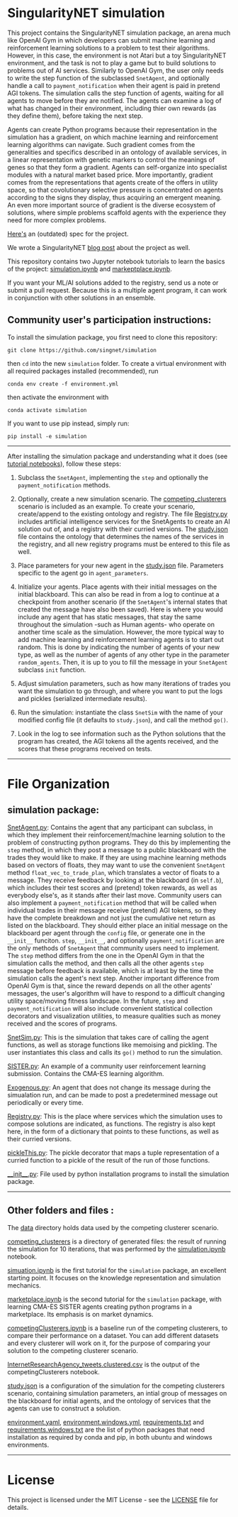 # SingularityNET simulation


This project contains the SingularityNET simulation package, an arena much like OpenAI Gym in which developers can submit machine learning and reinforcement learning solutions to a problem to test their algorithms.
However, in this case, the environment is not Atari but a toy SingularityNET environment, and the task is not to play a game but to build solutions to problems out of AI services.
Similarly to OpenAI Gym, the user only needs to write the step function of the subclassed `SnetAgent`, and optionally handle a call to `payment_notification` when their agent is paid in pretend AGI tokens.
The simulation calls the step function of agents, waiting for all agents to move before they are notified.
The agents can examine a log of what has changed in their environment, including thier own rewards (as they define them), before taking the next step.

Agents can create Python programs because their representation in the simulation has a gradient, on which machine learning and reinforcement learning algorithms can navigate.
Such gradient comes from the generalities and specifics described in an ontology of available services, in a linear representation with genetic markers to control the meanings of genes so that they form a gradient.
Agents can self-organize into specialist modules with a natural market based price.
More importantly, gradient comes from the representations that agents create of the offers in utility space, so that covolutionary selective pressure is concentrated on agents according to the signs they display, thus acquiring an emergent meaning.
An even more important source of gradient is the diverse ecosystem of solutions, where simple problems scaffold agents with the experience they need for more complex problems.

[Here's](https://docs.google.com/document/d/1ZLcE4ekemPnplHUiE1Q4sHxlFZO3MQAdkWFEUUPcN3I/edit?usp=sharing) an (outdated) spec for the project.

We wrote a SingularityNET [blog post](https://blog.singularitynet.io/singularitynets-first-simulation-is-open-to-the-community-37445cb81bc4) about the project as well.

This repository contains two Jupyter notebook tutorials to learn the basics of the project: [simulation.ipynb](simulation.ipynb) and [markeptplace.ipynb](marketplace.ipynb).

If you want your ML/AI solutions added to the registry, send us a note or submit a pull request.
Because this is a multiple agent program, it can work in conjunction with other solutions in an ensemble.       

## Community user's participation instructions:

To install the simulation package, you first need to clone this repository:
```
git clone https://github.com/singnet/simulation
```
then `cd` into the new `simulation` folder.
To create a virtual environment with all required packages installed (recommended),
run 
```
conda env create -f environment.yml
```
then activate the environment with
```
conda activate simulation
```
If you want to use pip instead, simply run:
```
pip install -e simulation
```

***********
After installing the simulation package and understanding what it does (see [tutorial notebooks](simulation.ipynb)), follow these steps:

1. Subclass the `SnetAgent`, implementing the `step` and optionally the `payment_notification` methods. 

2. Optionally, create a new simulation scenario.
The [competing_clusterers](competing_clusterers.json) scenario is included as an example.
To create your scenario, create/append to the existing ontology and registry.
The file [Registry.py](simulation/Registry.py) includes artificial intelligence services for the SnetAgents to create an AI solution out of, and a registry with their curried versions.
The [study.json](study.json) file contains the ontology that determines the names of the services in the registry, and all new registry programs must be entered to this file as well.

3.  Place parameters for your new agent in the [study.json](simulation/study.json) file.
Parameters specific to the agent go in `agent_parameters`.

4.  Initialize your agents.
Place agents with their initial messages on the initial blackboard.
This can also be read in from a log to continue at a checkpoint from another scenario (if the `SnetAgent`'s internal states that created the message have also been saved).
Here is where you would include any agent that has static messages, that stay the same throughout the simulation -such as Human agents- who operate on another time scale as the simulation.
However, the more typical way to add machine learning and reinforcement learning agents is to start out random.
This is done by indicating the number of agents of your new type, as well as the number of agents of any other type in the parameter `random_agents`.
Then, it is up to you to fill the message in your `SnetAgent` subclass `init` function.

5. Adjust simulation parameters, such as how many iterations of trades you want the simulation to go through, and where you want to put the logs and pickles (serialized intermediate results).

6. Run the simulation: instantiate the class `SnetSim` with the name of your modified config file (it defaults to `study.json`), and call the method `go()`.

7. Look in the log to see information such as the Python solutions that the program has created, the AGI tokens all the agents received, and the scores that these programs received on tests.

*************************

#  File Organization

## simulation package:
[SnetAgent.py](simulation/SnetAgent.py):
Contains the agent that any participant can subclass, in which they implement their reinforcement/machine learning solution to the problem of constructing python programs.
They do this by implementing the `step` method, in which they post a message to a public blackboard with the trades they would like to make.
If they are using machine learning methods based on vectors of floats, they may want to use the convenient `SnetAgent` method `float_vec_to_trade_plan`, which translates a vector of floats to a message.
They receive feedback by looking at the blackboard (in `self.b`), which includes their test scores and (pretend) token rewards, as well as everybody else's, as it stands after their last move.
Community users can also implement a `payment_notification` method that will be called when individual trades in their message receive (pretend) AGI tokens, so they have the complete breakdown and not just the cumulative net return as listed on the blackboard.
They should either place an initial message on the blackboard per agent through the `config` file, or generate one in the `__init__` funciton. `step`, `__init__`, and optionally `payment_notification` are the only methods of `SnetAgent` that community users need to implement.
The `step` method differs from the one in the OpenAI Gym in that the simulation calls the method, and then calls all the other agents `step` message before feedback is available, which is at least by the time the simulation calls the agent's next step.
Another important difference from OpenAI Gym is that, since the reward depends on all the other agents' messages, the user's algorithm will have to respond to a difficult changing utility space/moving fitness landscape.
In the future, `step` and `payment_notification` will also include convenient statistical collection decorators and visualization utilities, to measure qualities such as money received and the scores of programs.

[SnetSim.py](simulation/SnetSim.py):
This is the simulation that takes care of calling the agent functions, as well as storage functions like memoising and pickling.
The user instantiates this class and calls its `go()` method to run the simulation.


[SISTER.py](simulation/SISTER.py):
An example of a community user reinforcement learning submission.
Contains the CMA-ES learning algorithm.  

[Exogenous.py](simulation/Exogenous.py): 
An agent that does not change its message during the simualation run, and can be made to post a predetermined message out periodically or every time.  

[Registry.py](simulation/Registry.py):
This is the place where services which the simulation uses to compose solutions are indicated, as functions. The registry is also kept here, in the form of a dictionary that points to these functions, as well as their curried versions. 

[pickleThis.py](simulation/pickleThis.py):
The pickle decorator that maps a tuple representation of a curried function to a pickle of the result of the run of those functions.

[\_\_init\_\_.py](simulation/__init__.py): 
File used by python installation programs to install the simulation package.

*****************
## Other folders and files :

The [data](data) directory holds data used by the competing clusterer scenario.

[competing_clusterers](competing_clusterers) is a directory of generated files: the result of running the simulation for 10 iterations, that was performed by the [simulation.ipynb](simulation.ipynb) notebook.

[simuation.ipynb](simulation.ipynb) is the first tutorial for the `simulation` package, an excellent starting point.
It focuses on the knowledge representation and simulation mechanics.

[marketplace.ipynb](marketplace.ipynb) is the second tutorial for the `simulation` package, with learning CMA-ES SISTER agents creating python programs in a marketplace.
Its emphasis is on market dynamics.

[competingClusterers.ipynb](competingClusterers.ipynb) is a baseline run of the competing clusterers, to compare their performance on a dataset.
You can add different datasets and every clusterer will work on it, for the purpose of comparing your solution to the competing clusterer scenario.

[InternetResearchAgency_tweets.clustered.csv](InternetResearchAgency_tweets.clustered.csv) is the output of the competingClusterers notebook.

[study.json](study.json) is a configuration of the simulation for the competing clusterers scenario, containing simulation parameters, an intial group of messages on the blackboard for initial agents, and the ontology of services that the agents can use to construct a solution.  

[environment.yaml](environment.yaml), [environment.windows.yml](environment.windows.yml), [requirements.txt](requirements.txt) and [requirements.windows.txt](requirements.windows.txt) are the list of python packages that need installation as required by conda and pip, in both ubuntu and windows  environments.

*****************
# License  
  
This project is licensed under the MIT License - see the
[LICENSE](https://github.com/singnet/alpha-daemon/blob/master/LICENSE) file for details.
